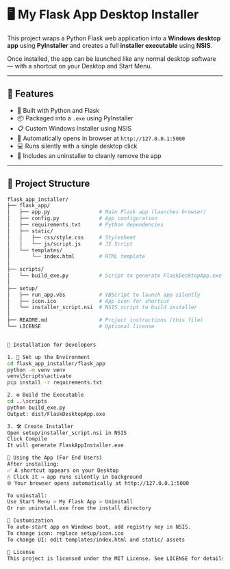 # 🖥️ My Flask App Desktop Installer

This project wraps a Python Flask web application into a **Windows desktop app** using **PyInstaller** and creates a full **installer executable** using **NSIS**.

Once installed, the app can be launched like any normal desktop software — with a shortcut on your Desktop and Start Menu.

---

## 🚀 Features

- 🧠 Built with Python and Flask
- 📦 Packaged into a `.exe` using PyInstaller
- 📋 Custom Windows Installer using NSIS
- 🔗 Automatically opens in browser at `http://127.0.0.1:5000`
- 💻 Runs silently with a single desktop click
- 🧼 Includes an uninstaller to cleanly remove the app

---

## 📁 Project Structure

```bash
flask_app_installer/
├── flask_app/
│   ├── app.py                # Main Flask app (launches browser)
│   ├── config.py             # App configuration
│   ├── requirements.txt      # Python dependencies
│   ├── static/
│   │   ├── css/style.css     # Stylesheet
│   │   └── js/script.js      # JS Script
│   └── templates/
│       └── index.html        # HTML template
│
├── scripts/
│   └── build_exe.py          # Script to generate FlaskDesktopApp.exe using PyInstaller
│
├── setup/
│   ├── run_app.vbs           # VBScript to launch app silently
│   ├── icon.ico              # App icon for shortcut
│   └── installer_script.nsi  # NSIS script to build installer
│
├── README.md                 # Project instructions (this file)
└── LICENSE                   # Optional license


🔧 Installation for Developers

1. 🧰 Set up the Environment
cd flask_app_installer/flask_app
python -m venv venv
venv\Scripts\activate
pip install -r requirements.txt

2. ⚙️ Build the Executable
cd ..\scripts
python build_exe.py
Output: dist/FlaskDesktopApp.exe

3. 🛠 Create Installer
Open setup/installer_script.nsi in NSIS
Click Compile
It will generate FlaskAppInstaller.exe

🧪 Using the App (For End Users)
After installing:
✅ A shortcut appears on your Desktop
🖱 Click it → app runs silently in background
🌐 Your browser opens automatically at http://127.0.0.1:5000

To uninstall:
Use Start Menu > My Flask App > Uninstall
Or run uninstall.exe from the install directory

📌 Customization
To auto-start app on Windows boot, add registry key in NSIS.
To change icon: replace setup/icon.ico
To change UI: edit templates/index.html and static/ assets

🪪 License
This project is licensed under the MIT License. See LICENSE for details.